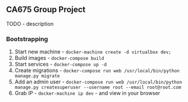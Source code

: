 ## CA675 Group Project

TODO - description

### Bootstrapping

1. Start new machine - `docker-machine create -d virtualbox dev;`
1. Build images - `docker-compose build`
1. Start services - `docker-compose up -d`
1. Create migrations - `docker-compose run web /usr/local/bin/python manage.py migrate`
1. Add an admin user - `docker-compose run web /usr/local/bin/python manage.py createsuperuser --username root --email root@root.com`
1. Grab IP - `docker-machine ip dev` - and view in your browser
